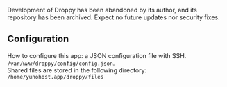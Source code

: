 Development of Droppy has been abandoned by its author, and its repository has been archived. Expect no future updates nor security fixes.

## Configuration

How to configure this app: a JSON configuration file with SSH. `/var/www/droppy/config/config.json`.  
Shared files are stored in the following directory: `/home/yunohost.app/droppy/files`

